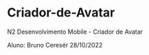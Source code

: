 # Criador-de-Avatar
N2  Desenvolvimento Mobile - Criador de Avatar

Aluno: Bruno Ceresér
28/10/2022
